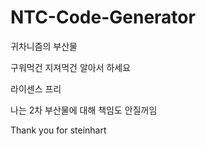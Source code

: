 # NTC-Code-Generator

귀차니즘의 부산물

구워먹건 지져먹건 알아서 하세요

라이센스 프리

나는 2차 부산물에 대해 책임도 안질꺼임

Thank you for steinhart
